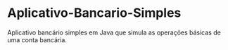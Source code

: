 # Aplicativo-Bancario-Simples
Aplicativo bancário simples em Java que simula as operações básicas de uma conta bancária.
